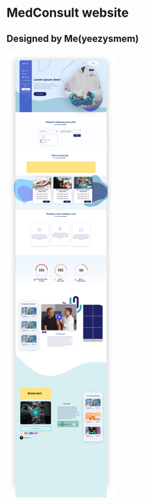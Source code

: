 # MedConsult website 
## Designed by Me(yeezysmem)

![](https://github.com/yeezysmem/MedConsult/blob/main/Frame81.jpg)
